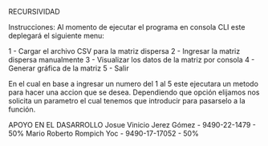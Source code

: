 RECURSIVIDAD


Instrucciones:
Al momento de ejecutar el programa en consola CLI este deplegará el siguiente menu:

1 - Cargar el archivo CSV para la matriz dispersa
2 - Ingresar la matriz dispersa manualmente
3 - Visualizar los datos de la matriz por consola
4 - Generar gráfica de la matriz
5 - Salir

En el cual en base a ingresar un numero del 1 al 5 este ejecutara un metodo para hacer una accion que se desea. Dependiendo que opción elijamos nos solicita un parametro el cual tenemos que introducir para pasarselo a la función.

APOYO EN EL DASARROLLO
Josue Vinicio Jerez Gómez - 9490-22-1479    - 50%
Mario Roberto Rompich Yoc - 9490-17-17052   - 50%
